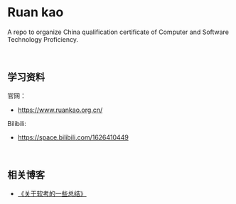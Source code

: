 # **Ruan kao**

A repo to organize China qualification certificate of Computer and Software Technology Proficiency.

<br/>

## **学习资料**

官网：

-   https://www.ruankao.org.cn/

Bilibili:

-   https://space.bilibili.com/1626410449

<br/>

## **相关博客**

-   [《关于软考的一些总结》](https://jasonkayzk.github.io/2023/01/15/关于软考的一些总结/)



